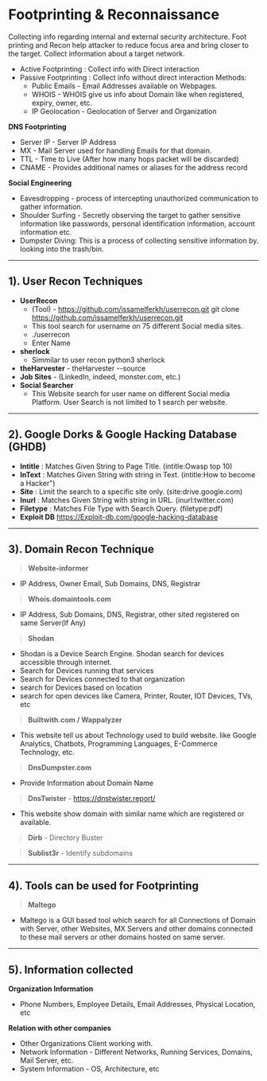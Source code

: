 # **Footprinting & Reconnaissance**

Collecting info regarding internal and external security architecture. Foot printing and Recon help attacker to reduce focus area and bring closer to the target. Collect information about a target network.
- Active Footprinting : Collect info with Direct interaction
- Passive Footprinting : Collect info without direct interaction
Methods:
	- Public Emails - Email Addresses available on Webpages.
	- WHOIS - WHOIS give us info about Domain like when registered, expiry, owner, etc.
	- IP Geolocation - Geolocation of Server and Organization

**DNS Footprinting**
- Server IP - Server IP Address
- MX - Mail Server used for handling Emails for that domain.
- TTL - Time to Live (After how many hops packet will be discarded)
- CNAME - Provides additional names or aliases for the address record

**Social Engineering**
- Eavesdropping - process of intercepting unauthorized communication to gather information.
- Shoulder Surfing - Secretly observing the target to gather sensitive information like passwords, personal identification information, account information etc.
- Dumpster Diving:  This is a process of collecting sensitive information by. looking into the trash/bin.
-------------------------------------------------------------------------
## **1). User Recon Techniques**
- **UserRecon** 
    - (Tool) - https://github.com/issamelferkh/userrecon.git
				git clone https://github.com/issamelferkh/userrecon.git
	- This tool search for username on 75 different Social media sites.
	- ./userrecon 				
    - Enter Name
- **sherlock** 
    - Simmilar to user recon
				python3 sherlock <name>
- **theHarvester** - theHarvester <domain> --source <source>
- **Job Sites** - (LinkedIn, indeed, monster.com, etc.)
- **Social Searcher**
	- This Website search for user name on different Social media Platform. User Search is not limited to 1 search per website.

----------------------------------------------------------------
## **2). Google Dorks & Google Hacking Database (GHDB)**
- **Intitle** : Matches Given String to Page Title. (intitle:Owasp top 10)
- **InText** : Matches Given String with string in Text. (intitle:How to become a Hacker")
- **Site** : Limit the search to a specific site only. (site:drive.google.com)
- **Inurl** : Matches Given String with string in URL. (inurl:twitter.com)
- **Filetype** : Matches File Type with Search Query. (filetype:pdf)
- **Exploit DB** https://Exploit-db.com/google-hacking-database

----------------------------------------------------------------
##	**3). Domain Recon Technique**
>**Website-informer** 
- IP Address, Owner Email, Sub Domains, DNS, Registrar

>**Whois.domaintools.com** 
- IP Address, Sub Domains, DNS, Registrar, other sited registered on same Server(If Any)

>**Shodan** 
- Shodan is a Device Search Engine. Shodan search for devices accessible through internet.
- Search for Devices running that services
- Search for Devices connected to that organization
- search for Devices based on location
- search for open devices like Camera, Printer, Router, IOT Devices, TVs, etc
>**Builtwith.com / Wappalyzer**
- This website tell us about Technology used to build website. like Google Analytics, Chatbots, Programming Languages, E-Commerce Technology, etc.
>**DnsDumpster.com**
- Provide Information about Domain Name

>**DnsTwister** - https://dnstwister.report/
- This website show domain with similar name which are registered or available.
>**Dirb** - Directory Buster

>**Sublist3r** - Identify subdomains

----------------------------------------------------------------
##	**4). Tools can be used for Footprinting**

>**Maltego** 
   - Maltego is a GUI based tool which search for all Connections of Domain with Server, other Websites, MX Servers and other domains connected to these mail servers or other domains hosted on same server.
----------------------------------------------------------------
##	**5). Information collected**
		
**Organization Information** 
- Phone Numbers, Employee Details, Email Addresses, Physical Location, etc

**Relation with other companies** 
- Other Organizations Client working with.
- Network Information - Different Networks, Running Services, Domains, Mail Server, etc.
- System Information - OS, Architecture, etc
